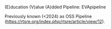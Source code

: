 (E)ducation (V)alue (A)dded Pipeline: EVApipeline

Previously known (<2024) as OSS Pipeline (https://rtsre.org/index.php/rtsre/article/view/12).

